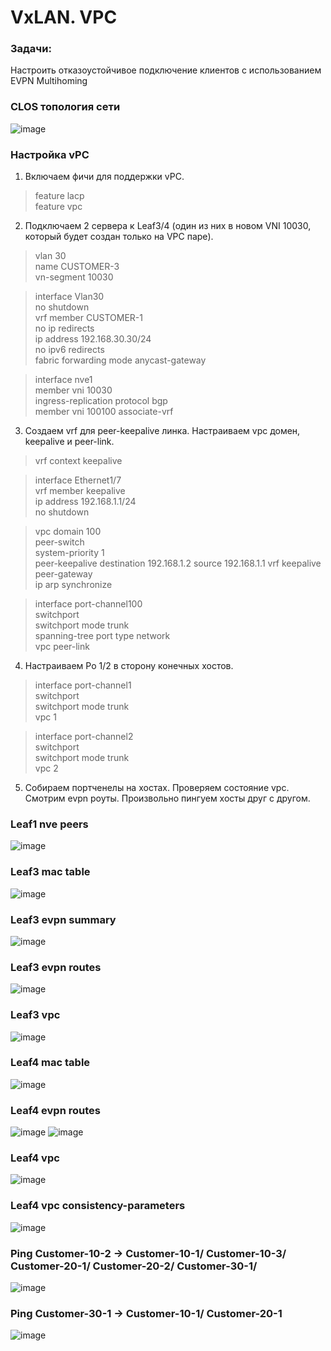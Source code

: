 # VxLAN. VPC

### Задачи:
Настроить отказоустойчивое подключение клиентов с использованием EVPN Multihoming

### CLOS топология сети
![image](https://github.com/user-attachments/assets/16ec6b64-0cdb-4e6b-bd95-478bfa869416)

### Настройка vPC

1. Включаем фичи для поддержки vPC.

> feature lacp  
feature vpc  

2. Подключаем 2 сервера к Leaf3/4 (один из них в новом VNI 10030, который будет создан только на VPC паре).
>vlan 30  
  name CUSTOMER-3  
  vn-segment 10030  

> interface Vlan30  
  no shutdown  
  vrf member CUSTOMER-1  
  no ip redirects  
  ip address 192.168.30.30/24  
  no ipv6 redirects  
  fabric forwarding mode anycast-gateway  
  
>interface nve1  
member vni 10030  
    ingress-replication protocol bgp  
  member vni 100100 associate-vrf
3. Создаем vrf для peer-keepalive линка. Настраиваем vpc домен, keepalive и peer-link.
> vrf context keepalive
  
> interface Ethernet1/7  
  vrf member keepalive  
  ip address 192.168.1.1/24  
  no shutdown  

> vpc domain 100  
  peer-switch  
  system-priority 1  
  peer-keepalive destination 192.168.1.2 source 192.168.1.1 vrf keepalive  
  peer-gateway  
  ip arp synchronize  

> interface port-channel100  
  switchport  
  switchport mode trunk  
  spanning-tree port type network  
  vpc peer-link  

4. Настраиваем Po 1/2 в сторону конечных хостов.
>interface port-channel1  
  switchport  
  switchport mode trunk  
  vpc 1  
  
> interface port-channel2  
  switchport  
  switchport mode trunk  
  vpc 2  

5. Собираем портченелы на хостах. Проверяем состояние vpc. Смотрим evpn роуты. Произвольно пингуем хосты друг с другом.


### Leaf1 nve peers
![image](https://github.com/user-attachments/assets/a74d676b-c999-4280-80c1-2636ace5ddaf)

### Leaf3 mac table
![image](https://github.com/user-attachments/assets/ad05add3-2b00-4c39-a771-be726ce1ef88)

### Leaf3 evpn summary
![image](https://github.com/user-attachments/assets/f26d27cd-9407-43ed-b6ec-20a89bd268de)

### Leaf3 evpn routes
![image](https://github.com/user-attachments/assets/f2e04aa3-23fe-4161-90cc-9b217872bc22)

### Leaf3 vpc
![image](https://github.com/user-attachments/assets/dc1aacc1-6644-4414-bb3a-c20f9d8a171e)

### Leaf4 mac table
![image](https://github.com/user-attachments/assets/d10007c6-f9d1-4404-92bc-d90cab687582)

### Leaf4 evpn routes
![image](https://github.com/user-attachments/assets/65a7088a-8110-4e93-a1d2-724e6bd2bdbe)
![image](https://github.com/user-attachments/assets/b99397ad-aa87-4d2a-bf11-e979ee4df4d5)

### Leaf4 vpc
![image](https://github.com/user-attachments/assets/5672a922-ae80-490c-a05d-7457251b6aba)

### Leaf4 vpc consistency-parameters
![image](https://github.com/user-attachments/assets/791c7766-dc19-4172-a280-a42ceaa2fd76)

### Ping Customer-10-2 -> Customer-10-1/ Customer-10-3/ Customer-20-1/ Customer-20-2/ Customer-30-1/
![image](https://github.com/user-attachments/assets/c61c5229-0341-4b5a-9424-f598801a9df0)

### Ping Customer-30-1 -> Customer-10-1/ Customer-20-1
![image](https://github.com/user-attachments/assets/6b8497a3-1098-47f7-87c4-e92cd5263057)


